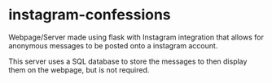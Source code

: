 # instagram-confessions
Webpage/Server made using flask with Instagram integration that allows for anonymous messages to be posted onto a instagram account.

This server uses a SQL database to store the messages to then display them on the webpage, but is not required.
